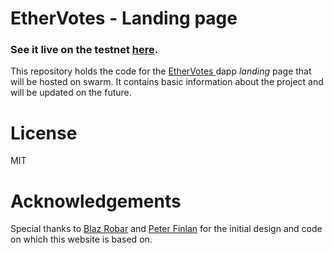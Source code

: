 # EtherVotes - Landing page

### See it live on the testnet [here](http://swarm-gateways.net/bzz:/d55e0d84801a7b5d24c1ffbd4cf1c7f1a17fb1735bf52108ef155ea0e6a2366b/index.html#).

This repository holds the code for the [EtherVotes ](https://github.com/mtsalenc/ethervotes) dapp *landing* page that will be hosted on swarm.
It contains basic information about the project and will be updated on the future.

# License
MIT
# Acknowledgements
Special thanks to [Blaz Robar](http://www.blazrobar.com) and [Peter Finlan](http://www.peterfinlan.com) for the initial design and code on which this website is based on.
